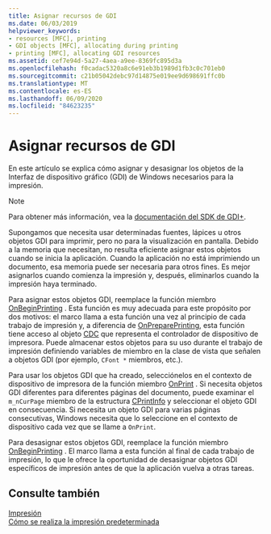 ```yaml
---
title: Asignar recursos de GDI
ms.date: 06/03/2019
helpviewer_keywords:
- resources [MFC], printing
- GDI objects [MFC], allocating during printing
- printing [MFC], allocating GDI resources
ms.assetid: cef7e94d-5a27-4aea-a9ee-8369fc895d3a
ms.openlocfilehash: f0cadac5320a8c6e91eb3b1989d1fb3c0c701eb0
ms.sourcegitcommit: c21b05042debc97d14875e019ee9d698691ffc0b
ms.translationtype: MT
ms.contentlocale: es-ES
ms.lasthandoff: 06/09/2020
ms.locfileid: "84623235"
---
```

# <a name="allocating-gdi-resources"></a>Asignar recursos de GDI

En este artículo se explica cómo asignar y desasignar los objetos de la Interfaz de dispositivo gráfico (GDI) de Windows necesarios para la impresión.

> [!NOTE]
> Para obtener más información, vea la [documentación del SDK de GDI+](/windows/win32/gdiplus/-gdiplus-gdi-start).

Supongamos que necesita usar determinadas fuentes, lápices u otros objetos GDI para imprimir, pero no para la visualización en pantalla. Debido a la memoria que necesitan, no resulta eficiente asignar estos objetos cuando se inicia la aplicación. Cuando la aplicación no está imprimiendo un documento, esa memoria puede ser necesaria para otros fines. Es mejor asignarlos cuando comienza la impresión y, después, eliminarlos cuando la impresión haya terminado.

Para asignar estos objetos GDI, reemplace la función miembro [OnBeginPrinting](reference/cview-class.md#onbeginprinting) . Esta función es muy adecuada para este propósito por dos motivos: el marco llama a esta función una vez al principio de cada trabajo de impresión y, a diferencia de [OnPreparePrinting](reference/cview-class.md#onprepareprinting), esta función tiene acceso al objeto [CDC](reference/cdc-class.md) que representa el controlador de dispositivo de impresora. Puede almacenar estos objetos para su uso durante el trabajo de impresión definiendo variables de miembro en la clase de vista que señalen a objetos GDI (por ejemplo, `CFont *` miembros, etc.).

Para usar los objetos GDI que ha creado, selecciónelos en el contexto de dispositivo de impresora de la función miembro [OnPrint](reference/cview-class.md#onprint) . Si necesita objetos GDI diferentes para diferentes páginas del documento, puede examinar el `m_nCurPage` miembro de la estructura [CPrintInfo](reference/cprintinfo-structure.md) y seleccionar el objeto GDI en consecuencia. Si necesita un objeto GDI para varias páginas consecutivas, Windows necesita que lo seleccione en el contexto de dispositivo cada vez que se llame a `OnPrint`.

Para desasignar estos objetos GDI, reemplace la función miembro [OnBeginPrinting](reference/cview-class.md#onendprinting) . El marco llama a esta función al final de cada trabajo de impresión, lo que le ofrece la oportunidad de desasignar objetos GDI específicos de impresión antes de que la aplicación vuelva a otras tareas.

## <a name="see-also"></a>Consulte también

[Impresión](printing.md)<br/>
[Cómo se realiza la impresión predeterminada](how-default-printing-is-done.md)
